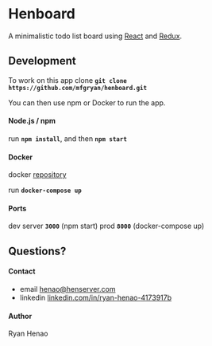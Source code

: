 # Henboard

  A minimalistic todo list board using [React](https://facebook.github.io/react/) and [Redux](http://redux.js.org/).


## Development

To work on this app clone **`git clone https://github.com/mfgryan/henboard.git`**

You can then use npm or Docker to run the app.

  #### Node.js / npm 

  run **`npm install`**, and then **`npm start`**


  #### Docker

  docker [repository](https://hub.docker.com/r/mfgryan/henboard/)
  
  run **`docker-compose up`**

  #### Ports
  
  dev server **`3000`** (npm start)
  prod **`8000`** (docker-compose up)

## Questions?

  #### Contact
  - email [henao@henserver.com](http://www.henserver.com)
  - linkedin [linkedin.com/in/ryan-henao-4173917b](https://www.linkedin.com/in/ryan-henao-4173917b/)

  #### Author
  Ryan Henao
